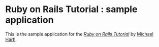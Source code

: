 # Ruby on Rails Tutorial : sample application

This is the sample application for
the [*Ruby on Rails Tutorial*](http://railstutorial.org/)
by [Michael Hartl](http://michaelhartl.com/).